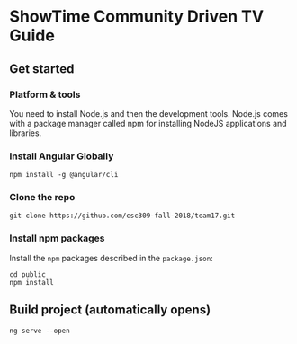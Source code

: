 # ShowTime Community Driven TV Guide

## Get started

### Platform & tools
You need to install Node.js and then the development tools. Node.js comes with a package manager called npm for installing NodeJS applications and libraries.

### Install Angular Globally

```shell
npm install -g @angular/cli
```

### Clone the repo

```shell
git clone https://github.com/csc309-fall-2018/team17.git
```

### Install npm packages

Install the `npm` packages described in the `package.json`:

```shell
cd public
npm install
```

## Build project (automatically opens)

```shell
ng serve --open
```